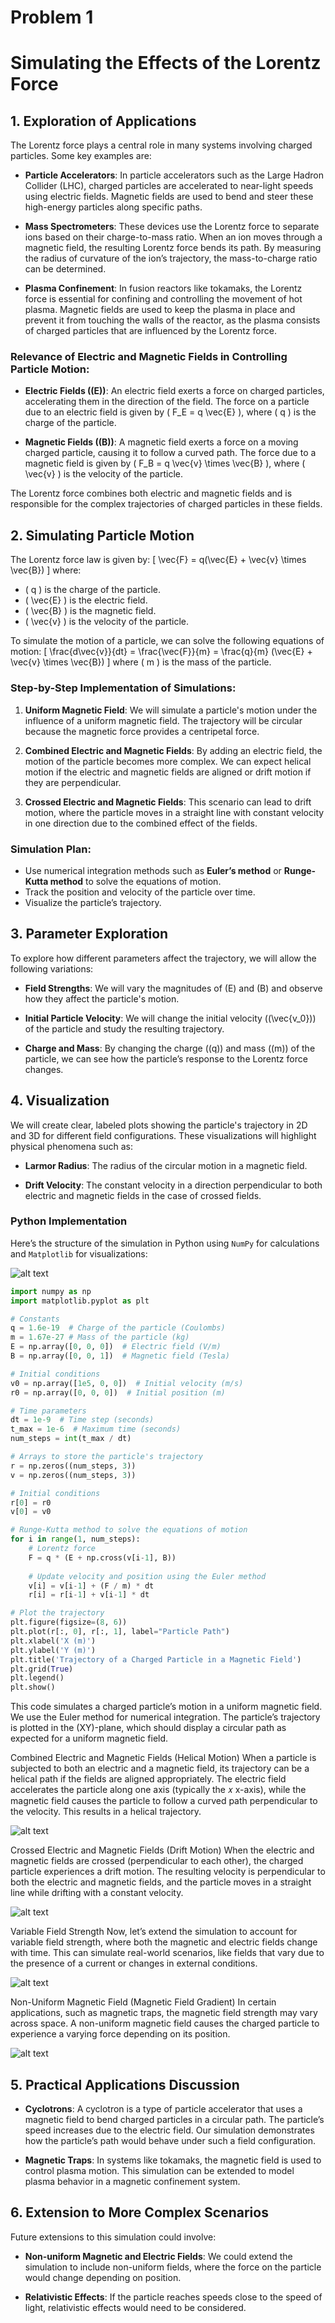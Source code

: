 # Problem 1

# Simulating the Effects of the Lorentz Force

## 1. **Exploration of Applications**

The Lorentz force plays a central role in many systems involving charged particles. Some key examples are:

- **Particle Accelerators**: In particle accelerators such as the Large Hadron Collider (LHC), charged particles are accelerated to near-light speeds using electric fields. Magnetic fields are used to bend and steer these high-energy particles along specific paths.
  
- **Mass Spectrometers**: These devices use the Lorentz force to separate ions based on their charge-to-mass ratio. When an ion moves through a magnetic field, the resulting Lorentz force bends its path. By measuring the radius of curvature of the ion’s trajectory, the mass-to-charge ratio can be determined.

- **Plasma Confinement**: In fusion reactors like tokamaks, the Lorentz force is essential for confining and controlling the movement of hot plasma. Magnetic fields are used to keep the plasma in place and prevent it from touching the walls of the reactor, as the plasma consists of charged particles that are influenced by the Lorentz force.

### Relevance of Electric and Magnetic Fields in Controlling Particle Motion:
- **Electric Fields (\(E\))**: An electric field exerts a force on charged particles, accelerating them in the direction of the field. The force on a particle due to an electric field is given by \( F_E = q \vec{E} \), where \( q \) is the charge of the particle.
  
- **Magnetic Fields (\(B\))**: A magnetic field exerts a force on a moving charged particle, causing it to follow a curved path. The force due to a magnetic field is given by \( F_B = q \vec{v} \times \vec{B} \), where \( \vec{v} \) is the velocity of the particle.

The Lorentz force combines both electric and magnetic fields and is responsible for the complex trajectories of charged particles in these fields.

## 2. **Simulating Particle Motion**

The Lorentz force law is given by:
\[
\vec{F} = q(\vec{E} + \vec{v} \times \vec{B})
\]
where:
- \( q \) is the charge of the particle.
- \( \vec{E} \) is the electric field.
- \( \vec{B} \) is the magnetic field.
- \( \vec{v} \) is the velocity of the particle.

To simulate the motion of a particle, we can solve the following equations of motion:
\[
\frac{d\vec{v}}{dt} = \frac{\vec{F}}{m} = \frac{q}{m} (\vec{E} + \vec{v} \times \vec{B})
\]
where \( m \) is the mass of the particle.

### Step-by-Step Implementation of Simulations:
1. **Uniform Magnetic Field**: We will simulate a particle's motion under the influence of a uniform magnetic field. The trajectory will be circular because the magnetic force provides a centripetal force.
  
2. **Combined Electric and Magnetic Fields**: By adding an electric field, the motion of the particle becomes more complex. We can expect helical motion if the electric and magnetic fields are aligned or drift motion if they are perpendicular.

3. **Crossed Electric and Magnetic Fields**: This scenario can lead to drift motion, where the particle moves in a straight line with constant velocity in one direction due to the combined effect of the fields.

### Simulation Plan:
- Use numerical integration methods such as **Euler’s method** or **Runge-Kutta method** to solve the equations of motion.
- Track the position and velocity of the particle over time.
- Visualize the particle’s trajectory.

## 3. **Parameter Exploration**

To explore how different parameters affect the trajectory, we will allow the following variations:

- **Field Strengths**: We will vary the magnitudes of \(E\) and \(B\) and observe how they affect the particle's motion.
  
- **Initial Particle Velocity**: We will change the initial velocity (\(\vec{v_0}\)) of the particle and study the resulting trajectory.
  
- **Charge and Mass**: By changing the charge (\(q\)) and mass (\(m\)) of the particle, we can see how the particle’s response to the Lorentz force changes.

## 4. **Visualization**

We will create clear, labeled plots showing the particle's trajectory in 2D and 3D for different field configurations. These visualizations will highlight physical phenomena such as:

- **Larmor Radius**: The radius of the circular motion in a magnetic field.
  
- **Drift Velocity**: The constant velocity in a direction perpendicular to both electric and magnetic fields in the case of crossed fields.

### Python Implementation

Here’s the structure of the simulation in Python using `NumPy` for calculations and `Matplotlib` for visualizations:

![alt text](image.png)

```python
import numpy as np
import matplotlib.pyplot as plt

# Constants
q = 1.6e-19  # Charge of the particle (Coulombs)
m = 1.67e-27 # Mass of the particle (kg)
E = np.array([0, 0, 0])  # Electric field (V/m)
B = np.array([0, 0, 1])  # Magnetic field (Tesla)

# Initial conditions
v0 = np.array([1e5, 0, 0])  # Initial velocity (m/s)
r0 = np.array([0, 0, 0])  # Initial position (m)

# Time parameters
dt = 1e-9  # Time step (seconds)
t_max = 1e-6  # Maximum time (seconds)
num_steps = int(t_max / dt)

# Arrays to store the particle's trajectory
r = np.zeros((num_steps, 3))
v = np.zeros((num_steps, 3))

# Initial conditions
r[0] = r0
v[0] = v0

# Runge-Kutta method to solve the equations of motion
for i in range(1, num_steps):
    # Lorentz force
    F = q * (E + np.cross(v[i-1], B))
    
    # Update velocity and position using the Euler method
    v[i] = v[i-1] + (F / m) * dt
    r[i] = r[i-1] + v[i-1] * dt

# Plot the trajectory
plt.figure(figsize=(8, 6))
plt.plot(r[:, 0], r[:, 1], label="Particle Path")
plt.xlabel('X (m)')
plt.ylabel('Y (m)')
plt.title('Trajectory of a Charged Particle in a Magnetic Field')
plt.grid(True)
plt.legend()
plt.show()
```

This code simulates a charged particle’s motion in a uniform magnetic field. We use the Euler method for numerical integration. The particle’s trajectory is plotted in the \(XY\)-plane, which should display a circular path as expected for a uniform magnetic field.

Combined Electric and Magnetic Fields (Helical Motion)
When a particle is subjected to both an electric and a magnetic field, its trajectory can be a helical path if the fields are aligned appropriately. The electric field accelerates the particle along one axis (typically the 
𝑥
x-axis), while the magnetic field causes the particle to follow a curved path perpendicular to the velocity. This results in a helical trajectory.

![alt text](image-1.png)

Crossed Electric and Magnetic Fields (Drift Motion)
When the electric and magnetic fields are crossed (perpendicular to each other), the charged particle experiences a drift motion. The resulting velocity is perpendicular to both the electric and magnetic fields, and the particle moves in a straight line while drifting with a constant velocity.

![alt text](image-2.png)

Variable Field Strength
Now, let’s extend the simulation to account for variable field strength, where both the magnetic and electric fields change with time. This can simulate real-world scenarios, like fields that vary due to the presence of a current or changes in external conditions.

![alt text](image-3.png)

Non-Uniform Magnetic Field (Magnetic Field Gradient)
In certain applications, such as magnetic traps, the magnetic field strength may vary across space. A non-uniform magnetic field causes the charged particle to experience a varying force depending on its position.

![alt text](image-4.png)

## 5. **Practical Applications Discussion**

- **Cyclotrons**: A cyclotron is a type of particle accelerator that uses a magnetic field to bend charged particles in a circular path. The particle’s speed increases due to the electric field. Our simulation demonstrates how the particle’s path would behave under such a field configuration.
  
- **Magnetic Traps**: In systems like tokamaks, the magnetic field is used to control plasma motion. This simulation can be extended to model plasma behavior in a magnetic confinement system.

## 6. **Extension to More Complex Scenarios**

Future extensions to this simulation could involve:
- **Non-uniform Magnetic and Electric Fields**: We could extend the simulation to include non-uniform fields, where the force on the particle would change depending on position.
  
- **Relativistic Effects**: If the particle reaches speeds close to the speed of light, relativistic effects would need to be considered.

